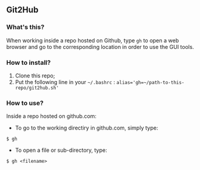 ## Git2Hub

### What's this?

When working inside a repo hosted on Github, type `gh` to open a web browser and go to the corresponding location in order to use the GUI tools.

### How to install?

1. Clone this repo;
2. Put the following line in your `~/.bashrc` :
`alias='gh=~/path-to-this-repo/git2hub.sh'`

### How to use?

Inside a repo hosted on github.com:

- To go to the working directiry in github.com, simply type: 

```
$ gh
```

- To open a file or sub-directory, type:

```
$ gh <filename>
```
